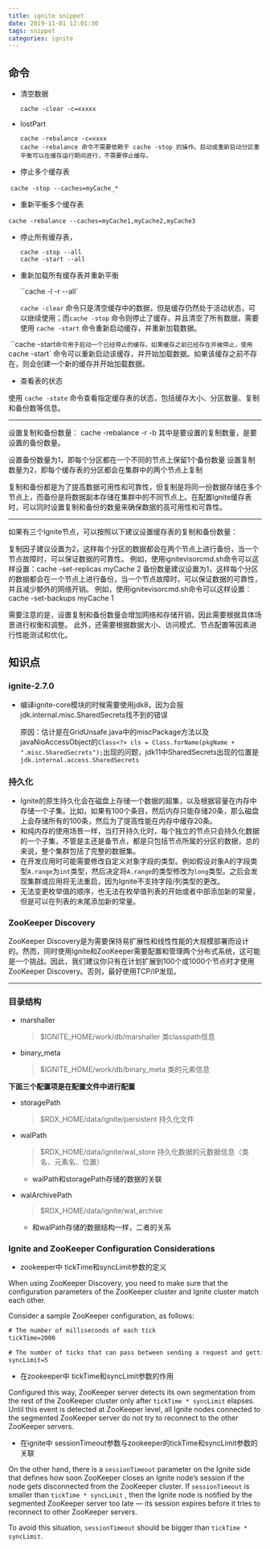 ```yaml
---
title: ignite snippet
date: 2019-11-01 12:01:30
tags: snippet
categories: ignite
---
```


## 命令

- 清空数据

  `cache -clear -c=xxxxx`

- lostPart
  ```shell
  cache -rebalance -c=xxxx
  cache -rebalance 命令不需要依赖于 cache -stop 的操作。启动或重新启动分区重平衡可以在缓存运行期间进行，不需要停止缓存。
  ```
  
- 停止多个缓存表

​	`cache -stop --caches=myCache_*`

- 重新平衡多个缓存表

​	`cache -rebalance --caches=myCache1,myCache2,myCache3`

- 停止所有缓存表，

  ```
  cache -stop --all 
  cache -start --all
  ```

- 重新加载所有缓存表并重新平衡

  ``cache -l -r --all`

  `cache -clear` 命令只是清空缓存中的数据，但是缓存仍然处于活动状态，可以继续使用；而`cache -stop` 命令则停止了缓存，并且清空了所有数据，需要使用 `cache -start` 命令重新启动缓存，并重新加载数据。

​	``cache -start` 命令用于启动一个已经停止的缓存。如果缓存之前已经存在并被停止，使用 `cache -start` 命令可以重新启动该缓存，并开始加载数据。如果该缓存之前不存在，则会创建一个新的缓存并开始加载数据。

- 查看表的状态

使用 `cache -state` 命令查看指定缓存表的状态，包括缓存大小、分区数量、复制和备份数等信息。

-----------
设置复制和备份数量：
cache -rebalance -r <replicas> -b <backups>
其中<replicas>是要设置的复制数量，<backups>是要设置的备份数量。

设置备份数量为1，即每个分区都在一个不同的节点上保留1个备份数量
设置复制数量为2，即每个缓存表的分区都会在集群中的两个节点上复制

复制和备份都是为了提高数据可用性和可靠性，但复制是将同一份数据存储在多个节点上，而备份是将数据副本存储在集群中的不同节点上。在配置Ignite缓存表时，可以同时设置复制和备份的数量来确保数据的高可用性和可靠性。

----
如果有三个Ignite节点，可以按照以下建议设置缓存表的复制和备份数量：

复制因子建议设置为2，这样每个分区的数据都会在两个节点上进行备份，当一个节点故障时，可以保证数据的可靠性。
例如，使用ignitevisorcmd.sh命令可以这样设置：cache -set-replicas myCache 2
备份数量建议设置为1，这样每个分区的数据都会在一个节点上进行备份，当一个节点故障时，可以保证数据的可靠性，并且减少额外的网络开销。
例如，使用ignitevisorcmd.sh命令可以这样设置：cache -set-backups myCache 1

需要注意的是，设置复制和备份数量会增加网络和存储开销，因此需要根据具体场景进行权衡和调整。
此外，还需要根据数据大小、访问模式、节点配置等因素进行性能测试和优化。

## 知识点

### ignite-2.7.0

- 编译ignite-core模块的时候需要使用jdk8，因为会报jdk.internal.misc.SharedSecrets找不到的错误
  
  原因：估计是在GridUnsafe.java中的miscPackage方法以及javaNioAccessObject的`Class<?> cls = Class.forName(pkgName + ".misc.SharedSecrets");`出现的问题，jdk11中SharedSecrets出现的位置是`jdk.internal.access.SharedSecrets`

### 持久化

- Ignite的原生持久化会在磁盘上存储一个数据的超集，以及根据容量在内存中存储一个子集。比如，如果有100个条目，然后内存只能存储20条，那么磁盘上会存储所有的100条，然后为了提高性能在内存中缓存20条。
- 和纯内存的使用场景一样，当打开持久化时，每个独立的节点只会持久化数据的一个子集，不管是主还是备节点，都是只包括节点所属的分区的数据，总的来说，整个集群包括了完整的数据集。
- 在开发应用时可能需要修改自定义对象字段的类型。例如假设对象A的字段类型`A.range`为`int`类型，然后决定将`A.range`的类型修改为`long`类型。之后会发现集群或应用将无法重启，因为Ignite不支持字段/列类型的更改。
- 无法变更枚举值的顺序，也无法在枚举值列表的开始或者中部添加新的常量，但是可以在列表的末尾添加新的常量。

### ZooKeeper Discovery

ZooKeeper Discovery是为需要保持易扩展性和线性性能的大规模部署而设计的。然而，同时使用Ignite和ZooKeeper需要配置和管理两个分布式系统，这可能是一个挑战。因此，我们建议你只有在计划扩展到100个或1000个节点时才使用ZooKeeper Discovery。否则，最好使用TCP/IP发现。

----

### 目录结构

- marshaller
  
  >  $IGNITE_HOME/work/db/marshaller    类classpath信息

- binary_meta
  
  > $IGNITE_HOME/work/db/binary_meta    类的元素信息

**下面三个配置项是在配置文件中进行配置**

- storagePath
  
  > $RDX_HOME/data/ignite/persistent    持久化文件

- walPath
  
  > $RDX_HOME/data/ignite/wal_store    持久化数据的元数据信息（类名、元素名、位置）
  
  - walPath和storagePath存储的数据的关联

- walArchivePath
  
  > $RDX_HOME/data/ignite/wal_archive
  
  - 和walPath存储的数据结构一样，二者的关系

### Ignite and ZooKeeper Configuration Considerations

- zookeeper中 tickTime和syncLimit参数的定义

When using ZooKeeper Discovery, you need to make sure that the configuration parameters of the ZooKeeper cluster and Ignite cluster match each other.

Consider a sample ZooKeeper configuration, as follows:

```xml
# The number of milliseconds of each tick
tickTime=2000

# The number of ticks that can pass between sending a request and getting an acknowledgement
syncLimit=5
```

- 在zookeeper中 tickTime和syncLimit参数的作用

Configured this way, ZooKeeper server detects its own segmentation from the rest of the ZooKeeper cluster only after `tickTime * syncLimit` elapses. Until this event is detected at ZooKeeper level, all Ignite nodes connected to the segmented ZooKeeper server do not try to reconnect to the other ZooKeeper servers.

- 在ignite中 sessionTimeout参数与zookeeper的tickTime和syncLimit参数的关联

On the other hand, there is a `sessionTimeout` parameter on the Ignite side that defines how soon ZooKeeper closes an Ignite node’s session if the node gets disconnected from the ZooKeeper cluster. If `sessionTimeout` is smaller than `tickTime * syncLimit` , then the Ignite node is notified by the segmented ZooKeeper server too late — its session expires before it tries to reconnect to other ZooKeeper servers.

To avoid this situation, `sessionTimeout` should be bigger than `tickTime * syncLimit`.
